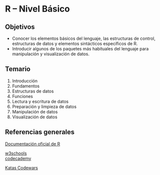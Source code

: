 # R – Nivel Básico

## Objetivos

- Conocer los elementos básicos del lenguaje, las estructuras de control, estructuras de datos y elementos sintácticos específicos de R.
- Introducir algunos de los paquetes más habituales del lenguaje para manipulación y visualización de datos.

## Temario

1. Introducción
2. Fundamentos
3. Estructuras de datos
4. Funciones
5. Lectura y escritura de datos
6. Preparación y limpieza de datos
7. Manipulación de datos
8. Visualización de datos

## Referencias generales

[Documentación oficial de R](https://cran.r-project.org/manuals.html)

[w3schools](https://www.w3schools.com/r/default.asp)  
[codecademy](https://www.codecademy.com/learn/learn-r)

[Katas Codewars](https://www.codewars.com/kata/search/r)